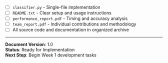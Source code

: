 - [ ] `classifier.py` - Single-file implementation
- [ ] `README.txt` - Clear setup and usage instructions  
- [ ] `performance_report.pdf` - Timing and accuracy analysis
- [ ] `team_report.pdf` - Individual contributions and methodology
- [ ] All source code and documentation in organized archive

---

**Document Version**: 1.0  
**Status**: Ready for Implementation  
**Next Step**: Begin Week 1 development tasks